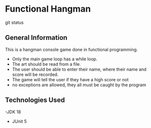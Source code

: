 # Functional Hangman
git status
## General Information
This is a hangman console game done in functional programming. 
- Only the main game loop has a while loop.
- The art should be read from a file.
- The user should be able to enter their name, where their name and score will be recorded.
- The game will tell the user if they have a high score or not 
- no exceptions are allowed, they all must be caught by the program


## Technologies Used
-JDK 18
- JUnit 5

